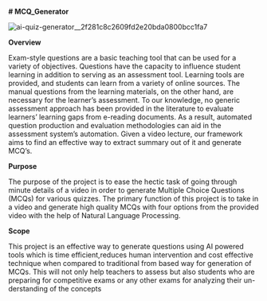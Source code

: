 **# MCQ_Generator**

![ai-quiz-generator__2f281c8c2609fd2e20bda0800bcc1fa7](https://github.com/user-attachments/assets/e575673c-96f1-45e6-a979-7d5bfedd4b0f)

**Overview**

 Exam-style questions are a basic teaching tool that can be used for a variety of objectives. Questions have the capacity to influence student learning in addition to serving as an assessment tool. Learning tools are provided, and students can learn from a variety of online sources. The manual questions from the learning materials, on the other hand, are necessary for the learner’s assessment. To our knowledge, no generic assessment approach has been provided in the literature to evaluate learners’ learning gaps from e-reading documents. As a result, automated question production and evaluation methodologies can aid in the assessment system’s automation. Given a video lecture, our framework aims to find an effective way to extract summary out of it and generate MCQ’s.

**Purpose**
 
 The purpose of the project is to ease the hectic task of going through minute details of a video in order to generate Multiple Choice Questions (MCQs) for various quizzes. The primary function of this project is to take in a video and generate high quality MCQs with four options from the provided video with the help of Natural Language Processing.

 **Scope**
 
This project is an effective way to generate questions using AI powered tools which is time efficient,reduces human intervention and cost effective technique when compared to traditional from based way for generation of MCQs. This will not only help teachers to assess but also students who are preparing for competitive exams or any other exams for analyzing their un-derstanding of the concepts
